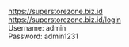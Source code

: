 https://superstorezone.biz.id<br>
https://superstorezone.biz.id/login<br>
Username: admin<br>
Password: admin1231<br>
